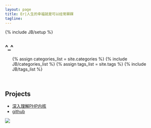 ```yaml
---
layout: page
title: Er|人生的幸福就是可以经常槑槑
tagline:
---
```

{% include JB/setup %}

<div class="section">
      <div class="span3">
    <h2>^_^ </h2>
    <ul class="tag_box inline">
    {% assign categories_list = site.categories %}
    {% include JB/categories_list %}
    {% assign tags_list = site.tags %}  
    {% include JB/tags_list %}
    </ul>
    <br />
    <h2>Projects</h2>
    <ul class="tag_box inline">
    <li><a href="http://www.php-internal.com">深入理解PHP内核</a></li>
    <li><a href="https://github.com/zhanger">github</a></li>
    </ul>
    </div>
    <div>
    <image src="http://ww4.sinaimg.cn/large/a74ecc4cjw1e05d4sct2uj.jpg" />
    </div>
    <br />
<!--
## To-Do

*   **iOS：Code highlight.......**
*   [深入理解PHP内核(Thinking In PHP Internal)](http://www.php-internal.com)
*   一点点把原来的笔记和感悟整理到这里。。。。恩，期限是 ～ **一万年** 
*   苦练SC2, 枪兵大叔～ 
*   通关大菠萝2
*   通关阿玛拉王国：惩罚
*   蛋疼时，美化一下博客 
-->
    <div class="span12">
<hr />
<ul class="tag_box inline friends ">
<li><a href="http://www.startfeel.com">FU体验馆</a></li>
<li><a href="http://www.son1c.cn" title="一个朋友的小站。">Son1c.cn</a></li>
<li><a href="http://www.reeze.cn">Zen Space</a></li>
<li><a href="http://www.artskin.cn" title="一个朋友的博客:)">前端思考</a></li>
<li><a href="http://www.lanbolee.com/blog" title="一很有喜感的同事的好玩的博客。">博之博</a></li>
<li><a href="http://xiezhenye.com/" title="神仙的仙居" target="_blank">神仙的仙居</a></li>
<li><a href="http://www.phppan.com" title="一个非常勤奋的小强！">胖子的空间</a></li>
<li><a href="http://www.laruence.com/" title="一只很帅的牛。">风雪之隅</a></li>
<li><a href="http://blog.eddie.com.tw/" title="爱玩又爱现的家伙，哈哈。">高見龍</a></li>
<li><a href="http://www.jack-y.com" title="帅锅。">Jack-Y</a></li>
</ul>
    </div>
</div>
